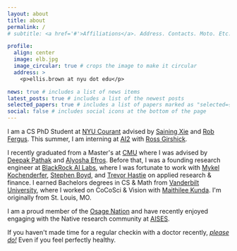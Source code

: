 ```yaml
---
layout: about
title: about
permalink: /
# subtitle: <a href='#'>Affiliations</a>. Address. Contacts. Moto. Etc.

profile:
  align: center
  image: elb.jpg
  image_circular: true # crops the image to make it circular
  address: >
    <p>ellis.brown at nyu dot edu</p>

news: true # includes a list of news items
latest_posts: true # includes a list of the newest posts
selected_papers: true # includes a list of papers marked as "selected={true}"
social: false # includes social icons at the bottom of the page
---
```


<!-- Write your biography here. Tell the world about yourself. Link to your favorite [subreddit](http://reddit.com). You can put a picture in, too. The code is already in, just name your picture `prof_pic.jpg` and put it in the `img/` folder.

Put your address / P.O. box / other info right below your picture. You can also disable any of these elements by editing `profile` property of the YAML header of your `_pages/about.md`. Edit `_bibliography/papers.bib` and Jekyll will render your [publications page](/al-folio/publications/) automatically.

Link to your social media connections, too. This theme is set up to use [Font Awesome icons](http://fontawesome.com) and [Academicons](https://jpswalsh.github.io/academicons/), like the ones below. Add your Facebook, Twitter, LinkedIn, Google Scholar, or just disable all of them.
 -->

I am a CS PhD Student at [NYU Courant](https://cs.nyu.edu/) advised by [Saining Xie](https://www.sainingxie.com/) and [Rob Fergus](https://cs.nyu.edu/~fergus). This summer, I am interning at [AI2](https://allenai.org/) with [Ross Girshick](https://www.rossgirshick.info/).

I recently graduated from a Master's at [CMU](https://www.cmu.edu/) where I was advised by [Deepak Pathak](http://www.cs.cmu.edu/~dpathak/) and [Alyosha Efros](http://www.cs.berkeley.edu/~efros/). Before that, I was a founding research engineer at [BlackRock AI Labs](http://www.blackrock.com/ai), where I was fortunate to work with [Mykel Kochenderfer](http://mykel.kochenderfer.com/), [Stephen Boyd](http://web.stanford.edu/~boyd/), and [Trevor Hastie](http://web.stanford.edu/~hastie/) on applied research & finance.
I earned Bachelors degrees in CS & Math from [Vanderbilt University](http://www.vanderbilt.edu), where I worked on CoCoSci & Vision with [Maithilee Kunda](http://my.vanderbilt.edu/mkunda/). I'm originally from St. Louis, MO.


<!--  -->

I am a proud member of the [Osage Nation](http://www.osagenation-nsn.gov/) and have recently enjoyed engaging with the Native research community at [AISES](http://conference.aises.org/).

<!-- Look out for [Killer's of the Flower Moon](https://g.co/kgs/xUjmiT) in theaters fall, 2023! -->

If you haven't made time for a regular checkin with a doctor recently, _[please do!](/blog/2020/make-time-for-the-doctor/)_ Even if you feel perfectly healthy.
